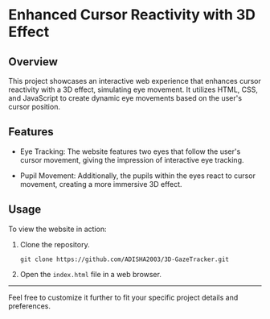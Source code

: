 # Enhanced Cursor Reactivity with 3D Effect

## Overview

This project showcases an interactive web experience that enhances cursor reactivity with a 3D effect, simulating eye movement. It utilizes HTML, CSS, and JavaScript to create dynamic eye movements based on the user's cursor position.

## Features

- Eye Tracking: The website features two eyes that follow the user's cursor movement, giving the impression of interactive eye tracking.
  
- Pupil Movement: Additionally, the pupils within the eyes react to cursor movement, creating a more immersive 3D effect.

## Usage

To view the website in action:

1. Clone the repository.
   ```
   git clone https://github.com/ADISHA2003/3D-GazeTracker.git
   ```
2. Open the `index.html` file in a web browser.

---

Feel free to customize it further to fit your specific project details and preferences.
